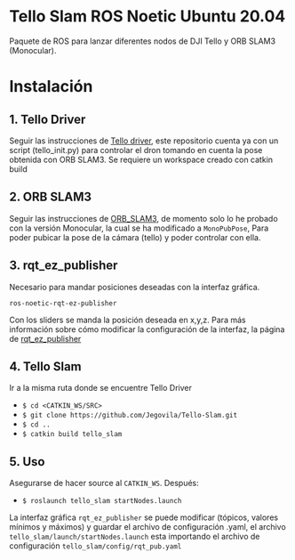 # Tello Slam ROS Noetic Ubuntu 20.04

Paquete de ROS para lanzar diferentes nodos de DJI Tello y ORB SLAM3 (Monocular). 

# Instalación

## 1. Tello Driver

Seguir las instrucciones de [Tello driver](https://github.com/Jegovila/tello_driver), este repositorio cuenta ya con un script (tello_init.py) para controlar el dron tomando en cuenta la pose obtenida con ORB SLAM3. Se requiere un workspace creado con catkin build

## 2. ORB SLAM3

Seguir las instrucciones de [ORB_SLAM3](https://github.com/Jegovila/ORB_SLAM3), de momento solo lo he probado con la versión Monocular, la cual se ha modificado a `MonoPubPose`, Para poder pubicar la pose de la cámara (tello) y poder controlar con ella. 

## 3. rqt_ez_publisher

Necesario para mandar posiciones deseadas con la interfaz gráfica. 
```
ros-noetic-rqt-ez-publisher
```

Con los sliders se manda la posición deseada en x,y,z. Para más información sobre cómo modificar la configuración de la interfaz, la página de [rqt_ez_publisher](http://wiki.ros.org/rqt_ez_publisher) 

## 4. Tello Slam

Ir a la misma ruta donde se encuentre Tello Driver

* `$ cd <CATKIN_WS/SRC>`
* `$ git clone https://github.com/Jegovila/Tello-Slam.git`
* `$ cd ..`
* `$ catkin build tello_slam`

## 5. Uso

Asegurarse de hacer source al `CATKIN_WS`. Después:

* `$ roslaunch tello_slam startNodes.launch`

La interfaz gráfica `rqt_ez_publisher` se puede modificar (tópicos, valores mínimos y máximos) y guardar el archivo de configuración .yaml, el archivo `tello_slam/launch/startNodes.launch` esta importando el archivo de configuración `tello_slam/config/rqt_pub.yaml`
